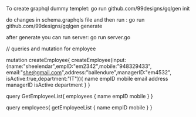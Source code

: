 To create graphql dummy templet: 
go run github.com/99designs/gqlgen init 

do changes in schema.graphqls  file and then run :
go run github.com/99designs/gqlgen generate   

after generate you can run server:
 go run server.go  

 // queries and mutation for employee

mutation createEmployee{
  createEmployee(input:{name:"sheelendar",empID:"em2342",mobile:"948329433",
    email:"she@gmail.com",address:"ballendure",managerID:"em4532",
    isActive:true,department:"IT"}){
		name
    empID
    mobile
    email
    address
    managerID
    isActive
    department
  }
}


query GetEmployeeList{
  employees {
    name
    empID
    mobile
  }
}

query employees{
  getEmployeeList {
    name
    empID
    mobile
  }
}
